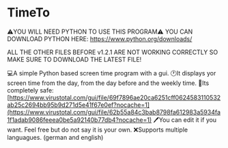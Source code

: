 # TimeTo
⚠️YOU WILL NEED PYTHON TO USE THIS PROGRAM⚠️
YOU CAN DOWNLOAD PYTHON HERE: https://www.python.org/downloads/

ALL THE OTHER FILES BEFORE v1.2.1 ARE NOT WORKING CORRECTLY SO MAKE SURE TO DOWNLOAD THE LATEST FILE!

💻A simple Python based screen time program with a gui.
🕐It displays yor screen time from the day, from the day before and the weekly time.
👾Its completely safe: [https://www.virustotal.com/gui/file/69f7896ae20ca6251cff0624583110532ab25c2694bb95b9d271d5e41f67e0ef?nocache=1](https://www.virustotal.com/gui/file/62b55a84c3bab8798fa612983a5934fa1f1adab9086feeea0be5a92140b77db4?nocache=1) 
🖊️You can edit it if you want. Feel free but do not say it is your own.
❌Supports multiple languagues. (german and english)
